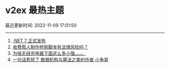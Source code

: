 # v2ex 最热主题

最近更新时间: 2022-11-09 17:01:50

--- 
1. [.NET 7 正式发布](https://www.v2ex.com/t/893739) 
2. [收费帮人制作抢购脚本有法律风险吗？](https://www.v2ex.com/t/893724) 
3. [为啥无线充电器下面这么多小强。。。。](https://www.v2ex.com/t/893752) 
4. [一句话惹怒了 数据机构与算法之美的作者 小争哥](https://www.v2ex.com/t/893803) 

